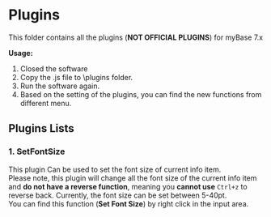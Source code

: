 # Plugins

This folder contains all the plugins (**NOT OFFICIAL PLUGINS**) for myBase 7.x
 
**Usage:**  
1. Closed the software  
2. Copy the .js file to \plugins folder.  
3. Run the software again.  
4. Based on the setting of the plugins, you can find the new functions from different menu.

## **Plugins Lists**
### 1. SetFontSize  
This plugin Can be used to set the font size of current info item.  
Please note, this plugin will change all the font size of the current info item and **do not have a reverse function**, meaning you **cannot use** `Ctrl+z` to reverse back. Currently, the font size can be set between 5-40pt.  
You can find this function (**Set Font Size**) by right click in the input area. 


